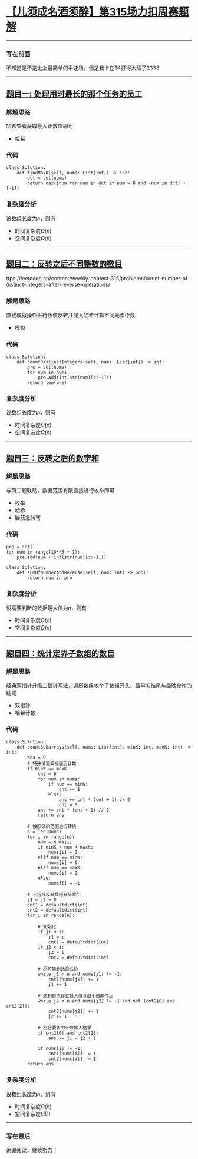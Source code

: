 # [【儿须成名酒须醉】第315场力扣周赛题解]
***

### 写在前面
不知道是不是史上最简单的手速场，但是我卡在T4打得太烂了2333

[【儿须成名酒须醉】第315场力扣周赛题解]: https://leetcode.cn/contest/weekly-contest-315/
***    
## [题目一: 处理用时最长的那个任务的员工]


[题目一: 处理用时最长的那个任务的员工]: https://leetcode.cn/contest/weekly-contest-314/problems/the-employee-that-worked-on-the-longest-task/
### 解题思路
哈希查看获取最大正数值即可
- 哈希
### 代码
```python3
class Solution:
    def findMaxK(self, nums: List[int]) -> int:
        dct = set(nums)
        return max([num for num in dct if num > 0 and -num in dct] + [-1])
```


### 复杂度分析
设数组长度为$n$，则有
- 时间复杂度$O(n)$
- 空间复杂度$O(n)$
***
## [题目二：反转之后不同整数的数目]

[题目二：反转之后不同整数的数目]: h
ttps://leetcode.cn/contest/weekly-contest-315/problems/count-number-of-distinct-integers-after-reverse-operations/
### 解题思路
直接模拟操作进行数值反转并加入哈希计算不同元素个数
- 模拟

### 代码
```python3
class Solution:
    def countDistinctIntegers(self, nums: List[int]) -> int:
        pre = set(nums)
        for num in nums:
            pre.add(int(str(num)[::-1]))
        return len(pre)
```
### 复杂度分析
设数组长度为$n$，则有
- 时间复杂度$O(n)$
- 空间复杂度$O(n)$


***
## [题目三：反转之后的数字和]

[题目三：反转之后的数字和]: https://leetcode.cn/contest/weekly-contest-315/problems/sum-of-number-and-its-reverse/
### 解题思路
与第二题联动，数据范围有限直接进行枚举即可
- 枚举
- 哈希
- 脑筋急转弯

### 代码
```python3
pre = set()
for num in range(10**5 + 1):
    pre.add(num + int(str(num)[::-1]))

class Solution:
    def sumOfNumberAndReverse(self, num: int) -> bool:
        return num in pre
```
### 复杂度分析
设需要判断的数据最大值为$n$，则有
- 时间复杂度$O(n)$
- 空间复杂度$O(n)$

***
## [题目四：统计定界子数组的数目]

[题目四：统计定界子数组的数目]: https://leetcode.cn/contest/weekly-contest-315/problems/count-subarrays-with-fixed-bounds/
### 解题思路
经典双指针升级三指针写法，遍历数组枚举子数组开头、最早的结尾与最晚允许的结尾
- 双指针
- 哈希计数
### 代码
```python3
class Solution:
    def countSubarrays(self, nums: List[int], minK: int, maxK: int) -> int:
        ans = 0
        # 特殊情况直接遍历计数
        if minK == maxK:
            cnt = 0
            for num in nums:
                if num == minK:
                    cnt += 1
                else:
                    ans += cnt * (cnt + 1) // 2
                    cnt = 0
            ans += cnt * (cnt + 1) // 2
            return ans

        # 按照区间范围进行转换
        n = len(nums)
        for i in range(n):
            num = nums[i]
            if minK < num < maxK:
                nums[i] = 1
            elif num == minK:
                nums[i] = 0
            elif num == maxK:
                nums[i] = 2
            else:
                nums[i] = -1

        # 三指针枚举数组开头索引
        j1 = j2 = 0
        cnt1 = defaultdict(int)
        cnt2 = defaultdict(int)
        for i in range(n):

            # 初始化
            if j1 < i:
                j1 = i
                cnt1 = defaultdict(int)
            if j2 < i:
                j2 = i
                cnt2 = defaultdict(int)

            # 尽可能到达最右边
            while j1 < n and nums[j1] != -1:
                cnt1[nums[j1]] += 1
                j1 += 1

            # 遇到首次存在最大值与最小值即停止
            while j2 < n and nums[j2] != -1 and not (cnt2[0] and cnt2[2]):
                cnt2[nums[j2]] += 1
                j2 += 1
            
            # 符合要求的计数加入结果
            if cnt2[0] and cnt2[2]:
                ans += j1 - j2 + 1
            
            if nums[i] != -1:
                cnt1[nums[i]] -= 1
                cnt2[nums[i]] -= 1
        return ans
```
### 复杂度分析
设数组长度为$n$，则有
- 时间复杂度$O(n)$
- 空间复杂度$O(1)$
***

### 写在最后
谢谢阅读，继续努力！